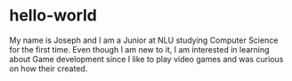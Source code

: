 # hello-world
My name is Joseph and I am a Junior at NLU studying Computer Science for the first time. Even though I am new to it, I am interested in learning about Game development since I like to play video games and was curious on how their created.

